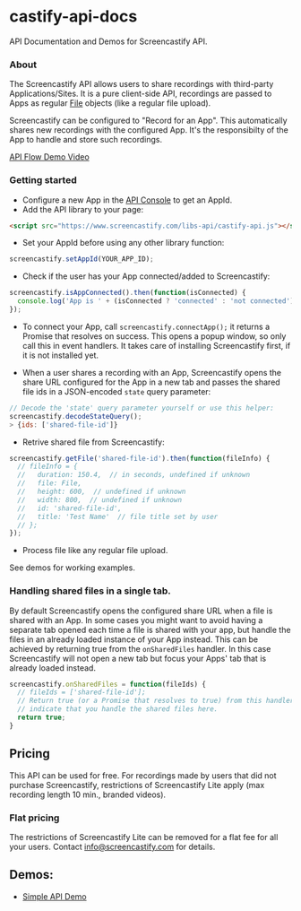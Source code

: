 # castify-api-docs
API Documentation and Demos for Screencastify API.

### About
The Screencastify API allows users to share recordings with third-party Applications/Sites.
It is a pure client-side API, recordings are passed to Apps as regular
[File](https://developer.mozilla.org/en/docs/Web/API/File) objects (like a
regular file upload).

Screencastify can be configured to "Record for an App". This automatically shares
new recordings with the configured App. It's the responsibilty of the App to handle 
and store such recordings.

[API Flow Demo Video](https://www.youtube.com/watch?v=jQMSXJE8O_s)

### Getting started
* Configure a new App in the
[API Console](https://www.screencastify.com/user/api_console) to get an AppId.
* Add the API library to your page:
```html
<script src="https://www.screencastify.com/libs-api/castify-api.js"></script>
```
* Set your AppId before using any other library function:
```javascript
screencastify.setAppId(YOUR_APP_ID);
```
* Check if the user has your App connected/added to Screencastify:
```javascript
screencastify.isAppConnected().then(function(isConnected) {
  console.log('App is ' + (isConnected ? 'connected' : 'not connected'));
});
```
* To connect your App, call `screencastify.connectApp();` it returns a Promise
  that resolves on success. This opens a popup window, so only call this in
  event handlers. It takes care of installing Screencastify first, if it is 
not installed yet.

* When a user shares a recording with an App, Screencastify opens the share URL
configured for the App in a new tab and passes the shared file ids in a
JSON-encoded `state` query parameter:
```javascript
// Decode the 'state' query parameter yourself or use this helper:
screencastify.decodeStateQuery();
> {ids: ['shared-file-id']}
```
* Retrive shared file from Screencastify:
```javascript
screencastify.getFile('shared-file-id').then(function(fileInfo) {
  // fileInfo = {
  //   duration: 150.4,  // in seconds, undefined if unknown
  //   file: File,
  //   height: 600,  // undefined if unknown
  //   width: 800,  // undefined if unknown
  //   id: 'shared-file-id',
  //   title: 'Test Name'  // file title set by user
  // };
});
```
* Process file like any regular file upload.

See demos for working examples.

### Handling shared files in a single tab.
By default Screencastify opens the configured share URL when a file is shared
with an App. In some cases you might want to avoid having a separate tab opened
each time a file is shared with your app, but handle the files in an already
loaded instance of your App instead. This can be achieved by returning true
from the `onSharedFiles` handler. In this case Screencastify will not open a
new tab but focus your Apps' tab that is already loaded instead.
```javascript
screencastify.onSharedFiles = function(fileIds) {
  // fileIds = ['shared-file-id'];
  // Return true (or a Promise that resolves to true) from this handler to
  // indicate that you handle the shared files here.
  return true;
}
```

## Pricing
This API can be used for free.
For recordings made by users that did not purchase Screencastify, restrictions of Screencastify Lite apply (max recording length 10 min., branded videos).

### Flat pricing
The restrictions of Screencastify Lite can be removed for a flat fee for all your users. Contact info@screencastify.com for details.

## Demos:
* [Simple API Demo](https://w69b.github.io/castify-api-docs/demos/simple/simple.html)
